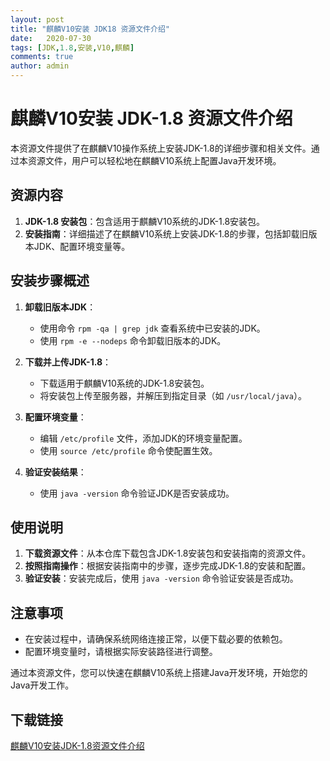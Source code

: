 ```yaml
---
layout: post
title: "麒麟V10安装 JDK18 资源文件介绍"
date:   2020-07-30
tags: [JDK,1.8,安装,V10,麒麟]
comments: true
author: admin
---
```

# 麒麟V10安装 JDK-1.8 资源文件介绍

本资源文件提供了在麒麟V10操作系统上安装JDK-1.8的详细步骤和相关文件。通过本资源文件，用户可以轻松地在麒麟V10系统上配置Java开发环境。

## 资源内容

1. **JDK-1.8 安装包**：包含适用于麒麟V10系统的JDK-1.8安装包。
2. **安装指南**：详细描述了在麒麟V10系统上安装JDK-1.8的步骤，包括卸载旧版本JDK、配置环境变量等。

## 安装步骤概述

1. **卸载旧版本JDK**：
   - 使用命令 `rpm -qa | grep jdk` 查看系统中已安装的JDK。
   - 使用 `rpm -e --nodeps` 命令卸载旧版本的JDK。

2. **下载并上传JDK-1.8**：
   - 下载适用于麒麟V10系统的JDK-1.8安装包。
   - 将安装包上传至服务器，并解压到指定目录（如 `/usr/local/java`）。

3. **配置环境变量**：
   - 编辑 `/etc/profile` 文件，添加JDK的环境变量配置。
   - 使用 `source /etc/profile` 命令使配置生效。

4. **验证安装结果**：
   - 使用 `java -version` 命令验证JDK是否安装成功。

## 使用说明

1. **下载资源文件**：从本仓库下载包含JDK-1.8安装包和安装指南的资源文件。
2. **按照指南操作**：根据安装指南中的步骤，逐步完成JDK-1.8的安装和配置。
3. **验证安装**：安装完成后，使用 `java -version` 命令验证安装是否成功。

## 注意事项

- 在安装过程中，请确保系统网络连接正常，以便下载必要的依赖包。
- 配置环境变量时，请根据实际安装路径进行调整。

通过本资源文件，您可以快速在麒麟V10系统上搭建Java开发环境，开始您的Java开发工作。

## 下载链接

[麒麟V10安装JDK-1.8资源文件介绍](https://pan.quark.cn/s/898af90ad1ce)